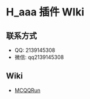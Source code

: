 # H_aaa 插件 WIki

## 联系方式
- QQ: 2139145308
- 微信: qq2139145308

## Wiki
- [MCQQRun](https://hutuyee.github.io/Q%e7%be%a4%e7%bb%91)
